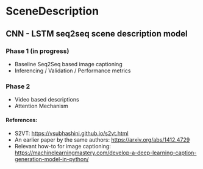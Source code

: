 # SceneDescription
## CNN - LSTM seq2seq scene description model

### Phase 1 (in progress)
 * Baseline Seq2Seq based image captioning
 * Inferencing / Validation / Performance metrics

### Phase 2
  * Video based descriptions
  * Attention Mechanism

#### References:
* S2VT: https://vsubhashini.github.io/s2vt.html
* An earlier paper by the same authors: https://arxiv.org/abs/1412.4729
* Relevant how-to for image captioning: https://machinelearningmastery.com/develop-a-deep-learning-caption-generation-model-in-python/
